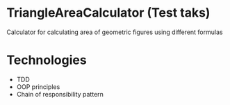# TriangleAreaCalculator (Test taks)
Calculator for calculating area of geometric figures using different formulas

# Technologies

- TDD
- OOP principles
- Chain of responsibility pattern
